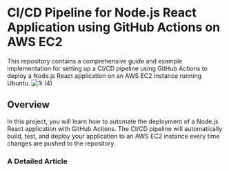 # CI/CD Pipeline for Node.js React Application using GitHub Actions on AWS EC2
This repository contains a comprehensive guide and example implementation for setting up a CI/CD pipeline using GitHub Actions to deploy a Node.js React application on an AWS EC2 instance running Ubuntu.
![1i (4)](https://github.com/codewithmuh/github-actions-cicd-react-aws-ec2/assets/51082957/d9f4db85-0051-4660-ae9b-3570724f0adb)

## Overview
In this project, you will learn how to automate the deployment of a Node.js React application with GitHub Actions. The CI/CD pipeline will automatically build, test, and deploy your application to an AWS EC2 instance every time changes are pushed to the repository.


### A Detailed Article 
